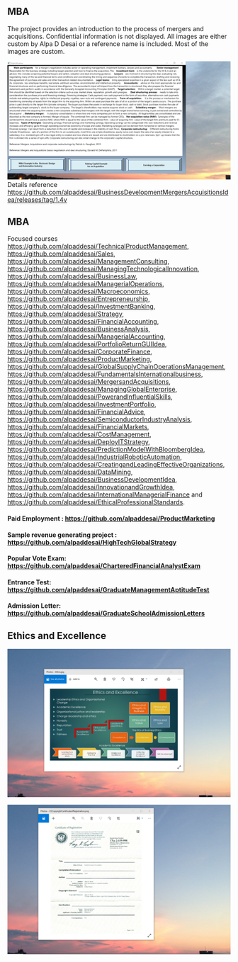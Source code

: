 ## MBA 

The project provides an introduction to the process of mergers and acquisitions. Confidential information is not displayed. All images are either custom by Alpa D Desai or a reference name is included. Most of the images are custom. 

![image](Image.png)
Details reference https://github.com/alpaddesai/BusinessDevelopmentMergersAcquisitionsIdea/releases/tag/1.4v

## MBA
Focused courses https://github.com/alpaddesai/TechnicalProductManagement, https://github.com/alpaddesai/Sales,   https://github.com/alpaddesai/ManagementConsulting, https://github.com/alpaddesai/ManagingTechnologicalInnovation, https://github.com/alpaddesai/BusinessLaw, https://github.com/alpaddesai/ManagerialOperations, https://github.com/alpaddesai/Macroeconomics,  https://github.com/alpaddesai/Entrepreneurship, https://github.com/alpaddesai/InvestmentBanking, https://github.com/alpaddesai/Strategy, https://github.com/alpaddesai/FinancialAccounting, https://github.com/alpaddesai/BusinessAnalysis, https://github.com/alpaddesai/ManagerialAccounting, https://github.com/alpaddesai/PortfolioReturnGUIIdea, https://github.com/alpaddesai/CorporateFinance, https://github.com/alpaddesai/ProductMarketing, https://github.com/alpaddesai/GlobalSupplyChainOperationsManagement, https://github.com/alpaddesai/FundamentalsInternationalbusiness,  https://github.com/alpaddesai/MergersandAcquisitions, https://github.com/alpaddesai/ManagingGlobalEnterprise, https://github.com/alpaddesai/PowerandInfluentialSkills, https://github.com/alpaddesai/InvestmentPortfolio,  https://github.com/alpaddesai/FinancialAdvice, https://github.com/alpaddesai/SemiconductorIndustryAnalysis, https://github.com/alpaddesai/FinancialMarkets, https://github.com/alpaddesai/CostManagement, https://github.com/alpaddesai/DeployITStrategy,  https://github.com/alpaddesai/PredictionModelWithBloombergIdea, https://github.com/alpaddesai/IndustrialRoboticAutomation, https://github.com/alpaddesai/CreatingandLeadingEffectiveOrganizations, https://github.com/alpaddesai/DataMining, https://github.com/alpaddesai/BusinessDevelopmentIdea, https://github.com/alpaddesai/InnovationandGrowthIdea, https://github.com/alpaddesai/InternationalManagerialFinance and https://github.com/alpaddesai/EthicalProfessionalStandards.

#### Paid Employment : https://github.com/alpaddesai/ProductMarketing
#### Sample revenue generating project : https://github.com/alpaddesai/HighTechGlobalStrategy 
#### Popular Vote Exam: https://github.com/alpaddesai/CharteredFinancialAnalystExam 
#### Entrance Test: https://github.com/alpaddesai/GraduateManagementAptitudeTest
#### Admission Letter: https://github.com/alpaddesai/GraduateSchoolAdmissionLetters
 ## Ethics and Excellence
![image](EthicsandExcellence.png)

![image](USCopyrightCertificate.png)
